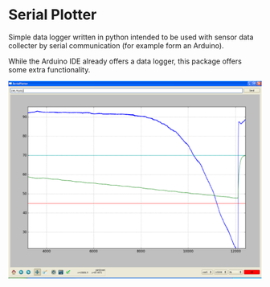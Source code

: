 # Serial Plotter

Simple data logger written in python intended to be used with sensor data collecter by serial communication (for example form an Arduino).

While the Arduino IDE already offers a data logger, this package offers some extra functionality.

![](https://raw.githubusercontent.com/antgi1/serial_plotter/master/screen.png "Screenshot in Windows XP.")








